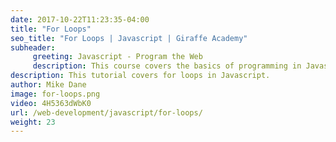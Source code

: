 ```yaml
---
date: 2017-10-22T11:23:35-04:00
title: "For Loops"
seo_title: "For Loops | Javascript | Giraffe Academy"
subheader:
     greeting: Javascript - Program the Web
     description: This course covers the basics of programming in Javascript. Work your way through the videos and we'll teach you everything you need to know to make your website more responsive!
description: This tutorial covers for loops in Javascript.
author: Mike Dane
image: for-loops.png
video: 4H5363dWbK0
url: /web-development/javascript/for-loops/
weight: 23
---
```

